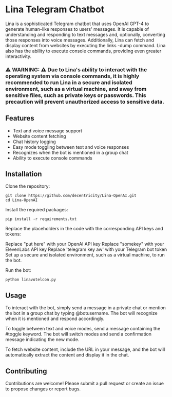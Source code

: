 # Lina Telegram Chatbot
Lina is a sophisticated Telegram chatbot that uses OpenAI GPT-4 to generate human-like responses to users' messages. It is capable of understanding and responding to text messages and, optionally, converting those responses into voice messages. Additionally, Lina can fetch and display content from websites by executing the links -dump <URL> command. Lina also has the ability to execute console commands, providing even greater interactivity.

### ⚠️ WARNING: ⚠️ Due to Lina's ability to interact with the operating system via console commands, it is highly recommended to run Lina in a secure and isolated environment, such as a virtual machine, and away from sensitive files, such as private keys or passwords. This precaution will prevent unauthorized access to sensitive data.

## Features
- Text and voice message support
- Website content fetching
- Chat history logging
- Easy mode toggling between text and voice responses
- Recognizes when the bot is mentioned in a group chat
- Ability to execute console commands

## Installation
Clone the repository:

```
git clone https://github.com/decentricity/Lina-OpenAI.git
cd Lina-OpenAI
```
Install the required packages:
```
pip install -r requirements.txt
```
Replace the placeholders in the code with the corresponding API keys and tokens:

Replace "put here" with your OpenAI API key
Replace "somekey" with your ElevenLabs API key
Replace 'telegram key aw' with your Telegram bot token
Set up a secure and isolated environment, such as a virtual machine, to run the bot.

Run the bot:

```
python linavotelcon.py
```
## Usage
To interact with the bot, simply send a message in a private chat or mention the bot in a group chat by typing @botusername. The bot will recognize when it is mentioned and respond accordingly.

To toggle between text and voice modes, send a message containing the #toggle keyword. The bot will switch modes and send a confirmation message indicating the new mode.

To fetch website content, include the URL in your message, and the bot will automatically extract the content and display it in the chat.

## Contributing
Contributions are welcome! Please submit a pull request or create an issue to propose changes or report bugs.
